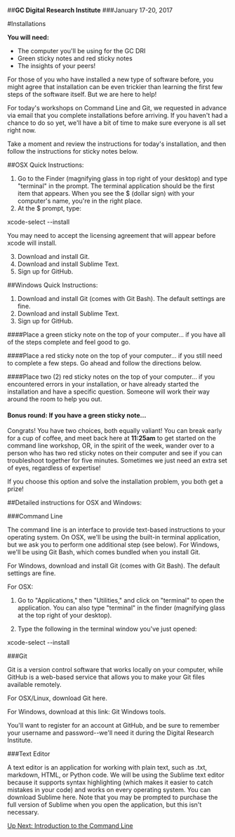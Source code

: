 ##**GC Digital Research Institute**
###January 17-20, 2017

#Installations

**You will need:**
* The computer you'll be using for the GC DRI
* Green sticky notes and red sticky notes
* The insights of your peers!

For those of you who have installed a new type of software before, you might agree that installation can be even trickier than learning the first few steps of the software itself. But we are here to help!

For today's workshops on Command Line and Git, we requested in advance via email that you complete installations before arriving. If you haven't had a chance to do so yet, we'll have a bit of time to make sure everyone is all set right now.

Take a moment and review the instructions for today's installation, and then follow the instructions for sticky notes below. 
 
##OSX Quick Instructions:

1. Go to the Finder (magnifying glass in top right of your desktop) and type "terminal" in the prompt. The terminal application should be the first item that appears. When you see the $ (dollar sign) with your computer's name, you're in the right place.
2. At the $ prompt, type:

xcode-select --install

You may need to accept the licensing agreement that will appear before xcode will install.

3. Download and install Git.
4. Download and install Sublime Text.
3. Sign up for GitHub.
 
##Windows Quick Instructions:

1. Download and install Git (comes with Git Bash). The default settings are fine.
2. Download and install Sublime Text.
3. Sign up for GitHub.
 
####Place a green sticky note on the top of your computer...
if you have all of the steps complete and feel good to go.

####Place a red sticky note on the top of your computer...
if you still need to complete a few steps. Go ahead and follow the directions below. 

####Place two (2) red sticky notes on the top of your computer...
if you encountered errors in your installation, or have already started the installation and have a specific question. Someone will work their way around the room to help you out.  

#### Bonus round: If you have a green sticky note...

Congrats! You have two choices, both equally valiant! You can break early for a cup of coffee, and meet back here at **11:25am** to get started on the command line workshop, OR, in the spirit of the week, wander over to a person who has two red sticky notes on their computer and see if you can troubleshoot together for five minutes. Sometimes we just need an extra set of eyes, regardless of expertise! 

If you choose this option and solve the installation problem, you both get a prize!


##Detailed instructions for OSX and Windows:

###Command Line

The command line is an interface to provide text-based instructions to your operating system. On OSX, we'll be using the built-in terminal application, but we ask you to perform one additional step (see below). For Windows, we'll be using Git Bash, which comes bundled when you install Git.

For Windows, download and install Git (comes with Git Bash). The default settings are fine.

For OSX:

1) Go to "Applications," then "Utilities," and click on "terminal" to open the application. You can also type "terminal" in the finder (magnifying glass at the top right of your desktop).

2) Type the following in the terminal window you've just opened:

xcode-select --install

###Git

Git is a version control software that works locally on your computer, while GitHub is a web-based service that allows you to make your Git files available remotely.

For OSX/Linux, download Git here.

For Windows, download at this link: Git Windows tools.

You'll want to register for an account at GitHub, and be sure to remember your username and password--we'll need it during the Digital Research Institute.

###Text Editor

A text editor is an application for working with plain text, such as .txt, markdown, HTML, or Python code. We will be using the Sublime text editor because it supports syntax highlighting (which makes it easier to catch mistakes in your code) and works on every operating system. You can download Sublime here. Note that you may be prompted to purchase the full version of Sublime when you open the application, but this isn't necessary.

[Up Next: Introduction to the Command Line](https://github.com/mckinniburgh/intro-command-line)